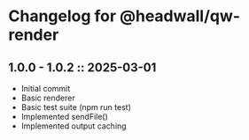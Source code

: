 # Changelog for @headwall/qw-render

## 1.0.0 - 1.0.2 :: 2025-03-01

* Initial commit
* Basic renderer
* Basic test suite (npm run test)
* Implemented sendFile()
* Implemented output caching

